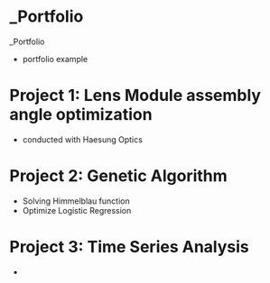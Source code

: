 # _Portfolio
_Portfolio
* portfolio example

# Project 1: Lens Module assembly angle optimization
* conducted with Haesung Optics

# Project 2: Genetic Algorithm
* Solving Himmelblau function
* Optimize Logistic Regression

# Project 3: Time Series Analysis
* 
